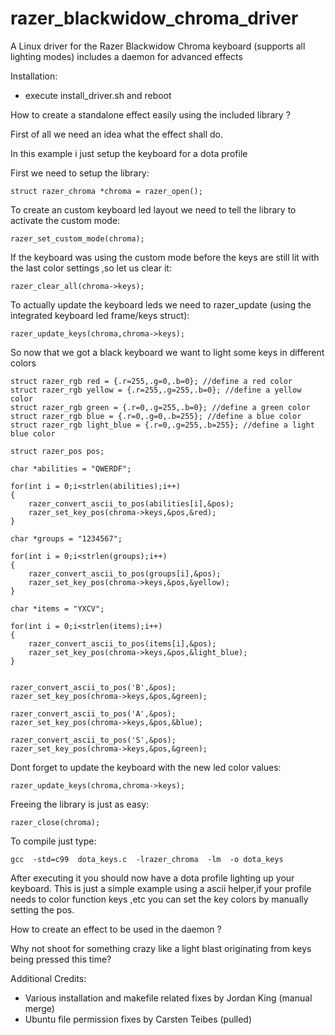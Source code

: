 # razer_blackwidow_chroma_driver
A Linux driver for the Razer Blackwidow Chroma keyboard (supports all lighting modes) includes a daemon for advanced effects


Installation: 

 - execute install_driver.sh and reboot





How to create a standalone effect easily using the included library ?

First of all we need an idea what the effect shall do.

In this example i just setup the keyboard for a dota profile

First we need to setup the library:

	struct razer_chroma *chroma = razer_open();


To create an custom keyboard led layout we need to tell the library to activate the custom mode:

	razer_set_custom_mode(chroma);

If the keyboard was using the custom mode before the keys are still lit with the last color settings ,so let us clear it:

	razer_clear_all(chroma->keys);

To actually update the keyboard leds we need to razer_update (using the integrated keyboard led frame/keys struct):

	razer_update_keys(chroma,chroma->keys);

So now that we got a black keyboard we want to light some keys in different colors

	struct razer_rgb red = {.r=255,.g=0,.b=0}; //define a red color
	struct razer_rgb yellow = {.r=255,.g=255,.b=0}; //define a yellow color
	struct razer_rgb green = {.r=0,.g=255,.b=0}; //define a green color
	struct razer_rgb blue = {.r=0,.g=0,.b=255}; //define a blue color
	struct razer_rgb light_blue = {.r=0,.g=255,.b=255}; //define a light blue color
	
	struct razer_pos pos;

	char *abilities = "QWERDF";

	for(int i = 0;i<strlen(abilities);i++)
	{	
		razer_convert_ascii_to_pos(abilities[i],&pos);
		razer_set_key_pos(chroma->keys,&pos,&red);
	}

	char *groups = "1234567";

	for(int i = 0;i<strlen(groups);i++)
	{	
		razer_convert_ascii_to_pos(groups[i],&pos);
		razer_set_key_pos(chroma->keys,&pos,&yellow);
	}

	char *items = "YXCV";

	for(int i = 0;i<strlen(items);i++)
	{	
		razer_convert_ascii_to_pos(items[i],&pos);
		razer_set_key_pos(chroma->keys,&pos,&light_blue);
	}


	razer_convert_ascii_to_pos('B',&pos);
	razer_set_key_pos(chroma->keys,&pos,&green);

	razer_convert_ascii_to_pos('A',&pos);
	razer_set_key_pos(chroma->keys,&pos,&blue);

	razer_convert_ascii_to_pos('S',&pos);
	razer_set_key_pos(chroma->keys,&pos,&green);


Dont forget to update the keyboard with the new led color values:

	razer_update_keys(chroma,chroma->keys);


Freeing the library is just as easy:

 	razer_close(chroma);


To compile just type:

	gcc  -std=c99  dota_keys.c  -lrazer_chroma  -lm  -o dota_keys

After executing it you should now have a dota profile lighting up your keyboard.
This is just a simple example using a ascii helper,if your profile needs to color function keys ,etc
you can set the key colors by manually setting the pos.






How to create an effect to be used in the daemon ?

Why not shoot for something crazy like a light blast originating from keys being pressed this time?





 Additional Credits:

 - Various installation and makefile related fixes by Jordan King (manual merge)
 - Ubuntu file permission fixes by Carsten Teibes (pulled)
